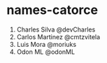 # names-catorce

1. Charles Silva @devCharles
2. Carlos Martinez @cmtzvitela
3. Luis Mora @moriuks
4. Odon ML @odonML
